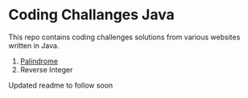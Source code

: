 # Coding Challanges Java

This repo contains coding challenges solutions from various websites written in Java.

1. [Palindrome](https://github.com/aceinthedeck/CodingChallangesJava/blob/master/src/com/aceinthedeck/Palindrome.java)
2. Reverse Integer

Updated readme to follow soon


